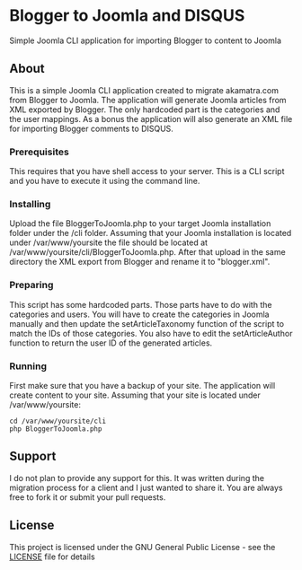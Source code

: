 # Blogger to Joomla and DISQUS
Simple Joomla CLI application for importing Blogger to content to Joomla

## About

This is a simple Joomla CLI application created to migrate akamatra.com from Blogger to Joomla. The application will generate Joomla articles from XML exported by Blogger. The only hardcoded part is the categories and the user mappings. As a bonus the application will also generate an XML file for importing Blogger comments to DISQUS.

### Prerequisites

This requires that you have shell access to your server. This is a CLI script and you have to execute it using the command line.

### Installing

Upload the file BloggerToJoomla.php to your target Joomla installation folder under the /cli folder. Assuming that your Joomla installation is located under /var/www/yoursite the file should be located at /var/www/yoursite/cli/BloggerToJoomla.php. After that upload in the same directory the XML export from Blogger and rename it to "blogger.xml".

### Preparing

This script has some hardcoded parts. Those parts have to do with the categories and users. You will have to create the categories in Joomla manually and then update the setArticleTaxonomy function of the script to match the IDs of those categories. You also have to edit the setArticleAuthor function to return the user ID of the generated articles.

### Running

First make sure that you have a backup of your site. The application will create content to your site. Assuming that your site is located under /var/www/yoursite:
```
cd /var/www/yoursite/cli
php BloggerToJoomla.php
```

## Support

I do not plan to provide any support for this. It was written during the migration process for a client and I just wanted to share it. You are always free to fork it or submit your pull requests.

## License

This project is licensed under the GNU General Public License - see the [LICENSE](LICENSE) file for details


